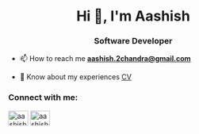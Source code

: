<h1 align="center">Hi 👋, I'm Aashish</h1>
<h3 align="center">Software Developer</h3>

- 📫 How to reach me **aashish.2chandra@gmail.com**

- 📄 Know about my experiences [CV](https://docs.google.com/document/d/1PAG_seecZUnrnARtQkCEK5ZQc1loL7V1CWZ1tLuNTH4/edit?usp=sharing)

<h3 align="left">Connect with me:</h3>
<p align="left">
<a href="https://linkedin.com/in/aashishcb" target="blank"><img align="center" src="https://raw.githubusercontent.com/rahuldkjain/github-profile-readme-generator/master/src/images/icons/Social/linked-in-alt.svg" alt="aashishcb" height="30" width="40" /></a>
<a href="https://www.hackerrank.com/aashish_2chandra" target="blank"><img align="center" src="https://raw.githubusercontent.com/rahuldkjain/github-profile-readme-generator/master/src/images/icons/Social/hackerrank.svg" alt="aashish_2chandra" height="30" width="40" /></a>
</p>
